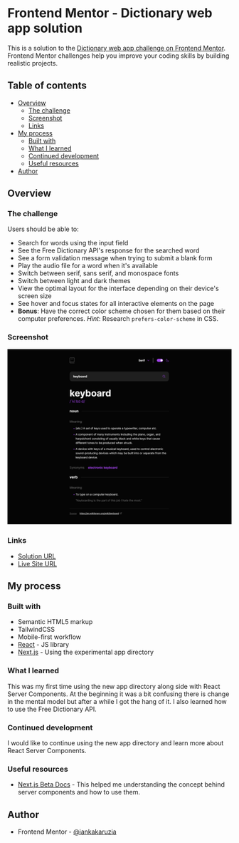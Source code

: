 # Frontend Mentor - Dictionary web app solution

This is a solution to the [Dictionary web app challenge on Frontend Mentor](https://www.frontendmentor.io/challenges/dictionary-web-app-h5wwnyuKFL). Frontend Mentor challenges help you improve your coding skills by building realistic projects.

## Table of contents

- [Overview](#overview)
  - [The challenge](#the-challenge)
  - [Screenshot](#screenshot)
  - [Links](#links)
- [My process](#my-process)
  - [Built with](#built-with)
  - [What I learned](#what-i-learned)
  - [Continued development](#continued-development)
  - [Useful resources](#useful-resources)
- [Author](#author)

## Overview

### The challenge

Users should be able to:

- Search for words using the input field
- See the Free Dictionary API's response for the searched word
- See a form validation message when trying to submit a blank form
- Play the audio file for a word when it's available
- Switch between serif, sans serif, and monospace fonts
- Switch between light and dark themes
- View the optimal layout for the interface depending on their device's screen size
- See hover and focus states for all interactive elements on the page
- **Bonus**: Have the correct color scheme chosen for them based on their computer preferences. _Hint_: Research `prefers-color-scheme` in CSS.

### Screenshot

![](./screenshot.png)

### Links

- [Solution URL](https://github.com/iankakaruzia/dictionary-app)
- [Live Site URL](https://dictionary-app-pied.vercel.app/)

## My process

### Built with

- Semantic HTML5 markup
- TailwindCSS
- Mobile-first workflow
- [React](https://reactjs.org/) - JS library
- [Next.js](https://nextjs.org/) - Using the experimental app directory

### What I learned

This was my first time using the new app directory along side with React Server Components. At the beginning it was a bit confusing there is change in the mental model but after a while I got the hang of it. I also learned how to use the Free Dictionary API.

### Continued development

I would like to continue using the new app directory and learn more about React Server Components.

### Useful resources

- [Next.js Beta Docs](https://beta.nextjs.org/docs/getting-started) - This helped me understanding the concept behind server components and how to use them.

## Author

- Frontend Mentor - [@iankakaruzia](https://www.frontendmentor.io/profile/iankakaruzia)
